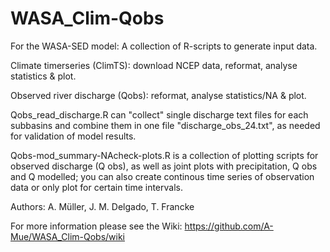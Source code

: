 # WASA_Clim-Qobs
For the WASA-SED model: A collection of R-scripts to generate input data. 

Climate timerseries (ClimTS): download NCEP data, reformat, analyse statistics &amp; plot. 

Observed river discharge (Qobs): reformat, analyse statistics/NA &amp; plot. 

Qobs_read_discharge.R can "collect" single discharge text files for each subbasins and combine them in one file "discharge_obs_24.txt", as needed for validation of model results.

Qobs-mod_summary-NAcheck-plots.R is a collection of plotting scripts for observed discharge (Q obs), as well as joint plots with precipitation, Q obs and Q modelled; you can also create continous time series of observation data or only plot for certain time intervals.

Authors: A. Müller, J. M. Delgado, T. Francke 

For more information please see the Wiki: https://github.com/A-Mue/WASA_Clim-Qobs/wiki
